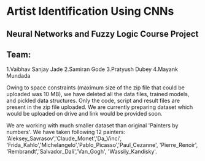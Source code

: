 # Artist Identification Using CNNs
## Neural Networks and Fuzzy Logic Course Project

## Team:
1.Vaibhav Sanjay Jade 
2.Samiran Gode 
3.Pratyush Dubey 
4.Mayank Mundada

Owing to space constraints (maximum size of the zip file that could be uploaded was 10 MB), we have deleted all the data files, trained models, and pickled data structures. Only the code, script and result files are present in the zip file uploaded. We are currently preparing dataset which would be uploaded on drive and link would be provided soon.

We are working with much smaller dataset than original 'Painters by numbers'. We have taken following 12 painters:
'Aleksey_Savrasov','Claude_Monet','Da_Vinci', 'Frida_Kahlo','Michelangelo','Pablo_Picasso','Paul_Cezanne', 'Pierre_Renoir', 'Rembrandt','Salvador_Dali','Van_Gogh', 'Wassily_Kandisky'.
